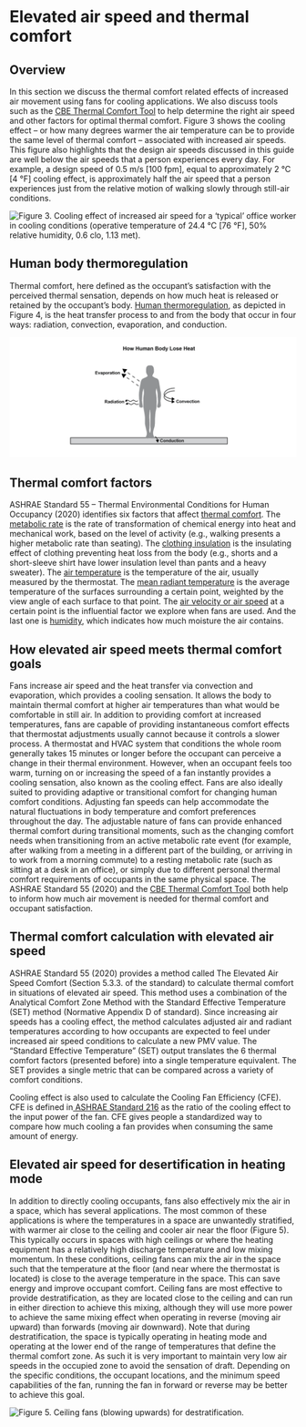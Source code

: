 # Elevated air speed and thermal comfort

## Overview <a href="#_heading-h.26in1rg" id="_heading-h.26in1rg"></a>

In this section we discuss the thermal comfort related effects of increased air movement using fans for cooling applications. We also discuss tools such as the [CBE Thermal Comfort Tool](https://comfort.cbe.berkeley.edu/) to help determine the right air speed and other factors for optimal thermal comfort. Figure 3 shows the cooling effect – or how many degrees warmer the air temperature can be to provide the same level of thermal comfort – associated with increased air speeds. This figure also highlights that the design air speeds discussed in this guide are well below the air speeds that a person experiences every day. For example, a design speed of 0.5 m/s \[100 fpm], equal to approximately 2 °C \[4 °F] cooling effect, is approximately half the air speed that a person experiences just from the relative motion of walking slowly through still-air conditions.

![Figure 3. Cooling effect of increased air speed for a ‘typical’ office worker in cooling conditions (operative temperature of 24.4 °C \[76 °F\], 50% relative humidity, 0.6 clo, 1.13 met).
](<../.gitbook/assets/0 (13).png>)

## Human body thermoregulation <a href="#_toc137734938" id="_toc137734938"></a>

Thermal comfort, here defined as the occupant’s satisfaction with the perceived thermal sensation, depends on how much heat is released or retained by the occupant’s body. [Human thermoregulation,](https://en.wikipedia.org/wiki/Thermoregulation\_in\_humans) as depicted in Figure 4, is the heat transfer process to and from the body that occur in four ways: radiation, convection, evaporation, and conduction.

![Figure 4. Human body thermoregulation (i.e., heat gain and loss) pathways.](<../.gitbook/assets/1 (9).png>)

## Thermal comfort factors <a href="#_toc137734939" id="_toc137734939"></a>

ASHRAE Standard 55 – Thermal Environmental Conditions for Human Occupancy (2020) identifies six factors that affect [thermal comfort](https://en.wikipedia.org/wiki/Thermal\_comfort). The [metabolic rate](https://en.wikipedia.org/wiki/Thermal\_comfort) is the rate of transformation of chemical energy into heat and mechanical work, based on the level of activity (e.g., walking presents a higher metabolic rate than seating). The [clothing insulation](https://en.wikipedia.org/wiki/Clothing\_insulation) is the insulating effect of clothing preventing heat loss from the body (e.g., shorts and a short-sleeve shirt have lower insulation level than pants and a heavy sweater). The [air temperature](https://en.wikipedia.org/wiki/Dry-bulb\_temperature) is the temperature of the air, usually measured by the thermostat. The [mean radiant temperature](https://en.wikipedia.org/wiki/Mean\_radiant\_temperature) is the average temperature of the surfaces surrounding a certain point, weighted by the view angle of each surface to that point. The [air velocity or air speed](https://en.wikipedia.org/wiki/Air\_velocity) at a certain point is the influential factor we explore when fans are used. And the last one is [humidity](https://en.wikipedia.org/wiki/Humidity), which indicates how much moisture the air contains.

## How elevated air speed meets thermal comfort goals <a href="#_heading-h.qsh70q" id="_heading-h.qsh70q"></a>

Fans increase air speed and the heat transfer via convection and evaporation, which provides a cooling sensation. It allows the body to maintain thermal comfort at higher air temperatures than what would be comfortable in still air. In addition to providing comfort at increased temperatures, fans are capable of providing instantaneous comfort effects that thermostat adjustments usually cannot because it controls a slower process. A thermostat and HVAC system that conditions the whole room generally takes 15 minutes or longer before the occupant can perceive a change in their thermal environment. However, when an occupant feels too warm, turning on or increasing the speed of a fan instantly provides a cooling sensation, also known as the cooling effect. Fans are also ideally suited to providing adaptive or transitional comfort for changing human comfort conditions. Adjusting fan speeds can help accommodate the natural fluctuations in body temperature and comfort preferences throughout the day. The adjustable nature of fans can provide enhanced thermal comfort during transitional moments, such as the changing comfort needs when transitioning from an active metabolic rate event (for example, after walking from a meeting in a different part of the building, or arriving in to work from a morning commute) to a resting metabolic rate (such as sitting at a desk in an office), or simply due to different personal thermal comfort requirements of occupants in the same physical space. The ASHRAE Standard 55 (2020) and the [CBE Thermal Comfort Tool](https://comfort.cbe.berkeley.edu/) both help to inform how much air movement is needed for thermal comfort and occupant satisfaction.

## Thermal comfort calculation with elevated air speed <a href="#_heading-h.3as4poj" id="_heading-h.3as4poj"></a>

ASHRAE Standard 55 (2020) provides a method called The Elevated Air Speed Comfort (Section 5.3.3. of the standard) to calculate thermal comfort in situations of elevated air speed. This method uses a combination of the Analytical Comfort Zone Method with the Standard Effective Temperature (SET) method (Normative Appendix D of standard). Since increasing air speeds has a cooling effect, the method calculates adjusted air and radiant temperatures according to how occupants are expected to feel under increased air speed conditions to calculate a new PMV value. The “Standard Effective Temperature” (SET) output translates the 6 thermal comfort factors (presented before) into a single temperature equivalent. The SET provides a single metric that can be compared across a variety of comfort conditions.

Cooling effect is also used to calculate the Cooling Fan Efficiency (CFE). CFE is defined in[ ASHRAE Standard 216](https://webstore.ansi.org/standards/ashrae/ansiashraestandard2162020) as the ratio of the cooling effect to the input power of the fan. CFE gives people a standardized way to compare how much cooling a fan provides when consuming the same amount of energy.

## Elevated air speed for desertification in heating mode <a href="#_toc137734942" id="_toc137734942"></a>

In addition to directly cooling occupants, fans also effectively mix the air in a space, which has several applications. The most common of these applications is where the temperatures in a space are unwantedly stratified, with warmer air close to the ceiling and cooler air near the floor (Figure 5). This typically occurs in spaces with high ceilings or where the heating equipment has a relatively high discharge temperature and low mixing momentum. In these conditions, ceiling fans can mix the air in the space such that the temperature at the floor (and near where the thermostat is located) is close to the average temperature in the space. This can save energy and improve occupant comfort. Ceiling fans are most effective to provide destratification, as they are located close to the ceiling and can run in either direction to achieve this mixing, although they will use more power to achieve the same mixing effect when operating in reverse (moving air upward) than forwards (moving air downward). Note that during destratification, the space is typically operating in heating mode and operating at the lower end of the range of temperatures that define the thermal comfort zone. As such it is very important to maintain very low air speeds in the occupied zone to avoid the sensation of draft. Depending on the specific conditions, the occupant locations, and the minimum speed capabilities of the fan, running the fan in forward or reverse may be better to achieve this goal.

![Figure 5. Ceiling fans (blowing upwards) for destratification.
](<../.gitbook/assets/2 (9).png>)
